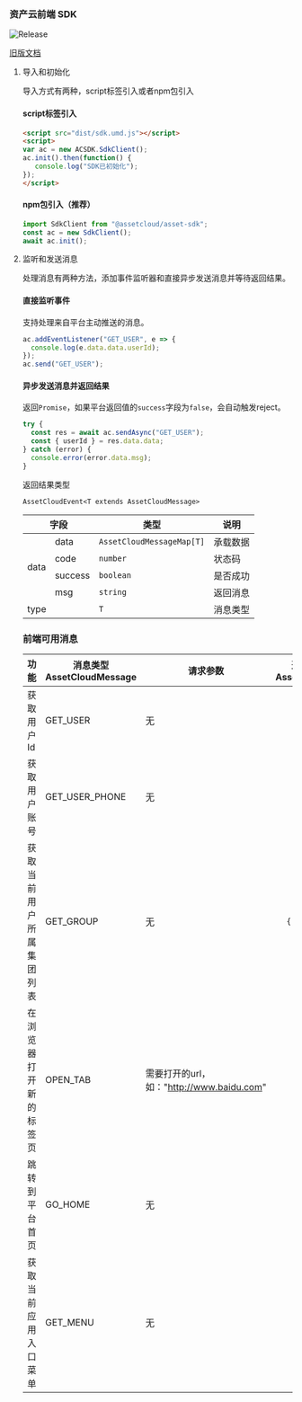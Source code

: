 ### 资产云前端 SDK

![Release](https://img.shields.io/github/v/release/SwingCosmic/assetcloud-sdk)

[旧版文档](https://gitee.com/assetcloud-hdu/doc-cn/tree/master/app-devlep-flow/sdk/front-end/README.md)

1. 导入和初始化

   导入方式有两种，script标签引入或者npm包引入

   #### script标签引入
   ```html
   <script src="dist/sdk.umd.js"></script>
   <script>
   var ac = new ACSDK.SdkClient();
   ac.init().then(function() {
      console.log("SDK已初始化");
   });
   </script>
   ```
   #### npm包引入（推荐）
   ```javascript
   import SdkClient from "@assetcloud/asset-sdk";
   const ac = new SdkClient();
   await ac.init();
   ```

2. 监听和发送消息

   处理消息有两种方法，添加事件监听器和直接异步发送消息并等待返回结果。
   #### 直接监听事件
   支持处理来自平台主动推送的消息。

   ```javascript
   ac.addEventListener("GET_USER", e => {
     console.log(e.data.data.userId);
   });
   ac.send("GET_USER");
   
   ```
   #### 异步发送消息并返回结果
   返回`Promise`，如果平台返回值的`success`字段为`false`，会自动触发reject。

   ```javascript
   try {
     const res = await ac.sendAsync("GET_USER");
     const { userId } = res.data.data;
   } catch (error) {
     console.error(error.data.msg);
   }
   ```

   返回结果类型

    `AssetCloudEvent<T extends AssetCloudMessage>`

   <table>
    <thead>
      <tr>
        <th colspan=2>字段</th>
        <th>类型</th>
        <th>说明</th>
      </tr>
    </thead>
    <tbody>
      <tr>
        <td rowspan=4>data</td>
        <td>data</td>
        <td><code>AssetCloudMessageMap[T]</code></td>
        <td>承载数据</td>
      </tr>
      <tr>
        <td>code</td>
        <td><code>number</code></td>
        <td>状态码</td>
      </tr>
      <tr>
        <td>success</td>
        <td><code>boolean</code></td>
        <td>是否成功</td>
      </tr>
      <tr>
        <td>msg</td>
        <td><code>string</code></td>
        <td>返回消息</td>
      </tr>
      <tr>
        <td colspan=2>type</td>
        <td><code>T</code></td>
        <td>消息类型</td>
      </tr>
    </tbody>
  </table>



### 前端可用消息

| 功能 | 消息类型 <br />AssetCloudMessage  | 请求参数 | 返回结果中data的格式<br />AssetCloudMessageMap[T] |
| -- | --  | -- | :--: |
| 获取用户 Id           | GET_USER  | 无 | `{ userId: string }` |
| 获取用户账号         | GET_USER_PHONE  | 无 | `{ phone: string }` |
| 获取当前用户所属集团列表            | GET_GROUP | 无 | `{ groupIds: object[] }` |
| 在浏览器打开新的标签页   | OPEN_TAB  | 需要打开的url，<br />如："http://www.baidu.com" | — |
| 跳转到平台首页         | GO_HOME   | 无 | — |
| 获取当前应用入口菜单         | GET_MENU   | 无 | `object` |
